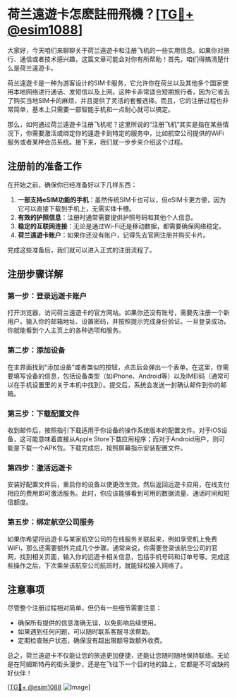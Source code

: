 # 荷兰遠遊卡怎麽註冊飛機？[[TG💪+ @esim1088](https://t.me/s/esim1088)]

大家好，今天咱们来聊聊关于荷兰遠遊卡和注册飞机的一些实用信息。如果你对旅行、通信或者技术感兴趣，这篇文章可能会对你有所帮助！首先，咱们得搞清楚什么是荷兰遠遊卡。

荷兰遠遊卡是一种为游客设计的SIM卡服务，它允许你在荷兰以及其他多个国家使用本地网络进行通话、发短信以及上网。这种卡非常适合短期旅行者，因为它省去了购买当地SIM卡的麻烦，并且提供了灵活的套餐选择。而且，它的注册过程也非常简单，基本上只需要一部智能手机和一点耐心就可以搞定。

那么，如何通过荷兰遠遊卡注册飞机呢？这里所说的“注册飞机”其实是指在某些情况下，你需要激活或绑定你的遠遊卡到特定的服务中，比如航空公司提供的WiFi服务或者某种会员系统。接下来，我们就一步步来介绍这个过程。

## 注册前的准备工作

在开始之前，确保你已经准备好以下几样东西：

1. **一部支持eSIM功能的手机**：虽然传统SIM卡也可以，但eSIM卡更方便，因为它可以直接下载到手机上，无需实体卡槽。
2. **有效的护照信息**：注册时通常需要提供护照号码和其他个人信息。
3. **稳定的互联网连接**：无论是通过Wi-Fi还是移动数据，都需要确保网络稳定。
4. **荷兰遠遊卡账户**：如果你还没有账户，记得先去官网注册并购买卡片。

完成这些准备后，我们就可以进入正式的注册流程了。

## 注册步骤详解

### 第一步：登录远遊卡账户

打开浏览器，访问荷兰遠遊卡的官方网站。如果你还没有账号，需要先注册一个新用户。输入你的邮箱地址、设置密码，并按照提示完成身份验证。一旦登录成功，你就能看到个人主页上的各种选项和服务。

### 第二步：添加设备

在主界面找到“添加设备”或者类似的按钮，点击后会弹出一个表单。在这里，你需要填写设备的信息，包括设备类型（如iPhone、Android等）以及IMEI码（通常可以在手机设置里的关于本机中找到）。提交后，系统会发送一封确认邮件到你的邮箱。

### 第三步：下载配置文件

收到邮件后，按照指引下载适用于你设备的操作系统版本的配置文件。对于iOS设备，这可能意味着直接从Apple Store下载应用程序；而对于Android用户，则可能是下载一个APK包。下载完成后，按照屏幕指示安装配置文件。

### 第四步：激活远遊卡

安装好配置文件后，重启你的设备以使更改生效。然后返回远遊卡应用，在线支付相应的费用即可激活服务。此时，你应该能够看到可用的数据流量、通话时间和短信额度。

### 第五步：绑定航空公司服务

如果你希望将远遊卡与某家航空公司的在线服务关联起来，例如享受机上免费WiFi，那么还需要额外完成几个步骤。通常来说，你需要登录该航空公司的官网，找到相关页面，输入你的远遊卡相关信息，包括手机号码和订单号等。完成这些操作之后，下次乘坐该航空公司航班时，就能轻松接入网络了。

## 注意事项

尽管整个注册过程相对简单，但仍有一些细节需要注意：

- 确保所有提供的信息准确无误，以免影响后续使用。
- 如果遇到任何问题，可以随时联系客服寻求帮助。
- 定期检查账户状态，确保没有超出限额导致额外收费。

总之，荷兰遠遊卡不仅能让您的旅途更加便捷，还能让您随时随地保持联络。无论是在阿姆斯特丹的街头漫步，还是在飞往下一个目的地的路上，它都是不可或缺的好伙伴！

[[TG💪+ @esim1088](https://t.me/s/esim1088) ![Image](https://i.postimg.cc/4NQfJmqS/Snipaste-2025-05-13-00-14-12.png)]